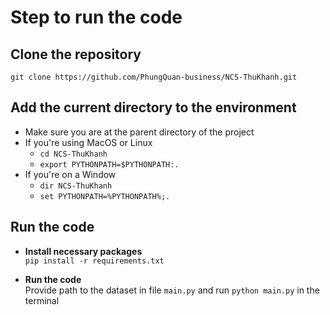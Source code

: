 # Step to run the code

## Clone the repository

`git clone https://github.com/PhungQuan-business/NCS-ThuKhanh.git`

## Add the current directory to the environment

- Make sure you are at the parent directory of the project
- If you're using MacOS or Linux
  - `cd NCS-ThuKhanh`
  - `export PYTHONPATH=$PYTHONPATH:.`
- If you're on a Window
  - `dir NCS-ThuKhanh`
  - `set PYTHONPATH=%PYTHONPATH%;.`

## Run the code

- **Install necessary packages** \
  `pip install -r requirements.txt`

- **Run the code** \
  Provide path to the dataset in file `main.py` and run `python main.py` in the terminal
